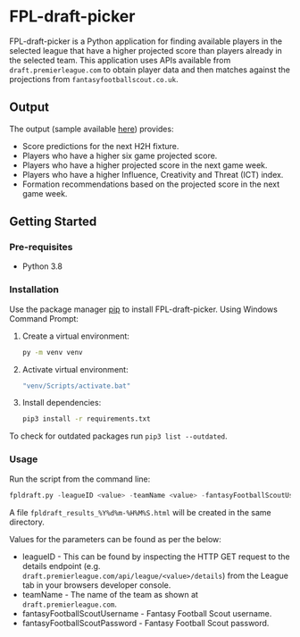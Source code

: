 # FPL-draft-picker

FPL-draft-picker is a Python application for finding available players in the selected league that have a higher 
projected score than players already in the selected team. This application uses APIs available from 
`draft.premierleague.com` to obtain player data and then matches against the projections from `fantasyfootballscout.co.uk`.

## Output

The output (sample available <a href="https://htmlpreview.github.io/?https://github.com/jrandj/FPL-draft-picker/blob/master/res/fpldraft-results-20212808-132538.html" title="here">here</a>) provides:
* Score predictions for the next H2H fixture.
* Players who have a higher six game projected score.
* Players who have a higher projected score in the next game week.
* Players who have a higher Influence, Creativity and Threat (ICT) index.
* Formation recommendations based on the projected score in the next game week.

## Getting Started

### Pre-requisites
* Python 3.8

### Installation
Use the package manager [pip](https://pip.pypa.io/en/stable/) to install FPL-draft-picker. Using Windows Command Prompt:

1. Create a virtual environment:
    ```bash
    py -m venv venv
    ```

2. Activate virtual environment:
    ```bash
    "venv/Scripts/activate.bat"
    ```

3. Install dependencies:
    ```bash
    pip3 install -r requirements.txt
    ```

To check for outdated packages run `pip3 list --outdated`.
   
### Usage
Run the script from the command line:

```python
fpldraft.py -leagueID <value> -teamName <value> -fantasyFootballScoutUsername <value> -fantasyFootballScoutPassword <value>
```

A file `fpldraft_results_%Y%d%m-%H%M%S.html` will be created in the same directory.

Values for the parameters can be found as per the below:
* leagueID - This can be found by inspecting the HTTP GET request to the details endpoint (e.g. `draft.premierleague.com/api/league/<value>/details`) from the League tab in your browsers developer console.
* teamName - The name of the team as shown at `draft.premierleague.com`.
* fantasyFootballScoutUsername - Fantasy Football Scout username.
* fantasyFootballScoutPassword - Fantasy Football Scout password.